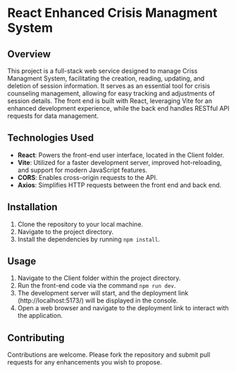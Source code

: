 
# React Enhanced Crisis Managment System 

## Overview

This project is a full-stack web service designed to manage Criss Managment System, facilitating the creation, reading, updating, and deletion of session information. It serves as an essential tool for crisis counseling management, allowing for easy tracking and adjustments of session details. The front end is built with React, leveraging Vite for an enhanced development experience, while the back end handles RESTful API requests for data management.

## Technologies Used

- **React**: Powers the front-end user interface, located in the Client folder.
- **Vite**: Utilized for a faster development server, improved hot-reloading, and support for modern JavaScript features.
- **CORS**: Enables cross-origin requests to the API.
- **Axios**: Simplifies HTTP requests between the front end and back end.

## Installation

1. Clone the repository to your local machine.
2. Navigate to the project directory.
3. Install the dependencies by running `npm install`.

## Usage

1. Navigate to the Client folder within the project directory.
2. Run the front-end code via the command `npm run dev`.
3. The development server will start, and the deployment link (http://localhost:5173/) will be displayed in the console.
4. Open a web browser and navigate to the deployment link to interact with the application.

## Contributing

Contributions are welcome. Please fork the repository and submit pull requests for any enhancements you wish to propose.


